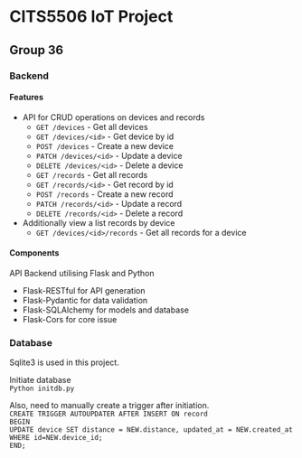 # CITS5506 IoT Project

## Group 36

### Backend

#### Features

* API for CRUD operations on devices and records
  * `GET /devices` - Get all devices
  * `GET /devices/<id>` - Get device by id
  * `POST /devices` - Create a new device
  * `PATCH /devices/<id>` - Update a device
  * `DELETE /devices/<id>` - Delete a device
  * `GET /records` - Get all records
  * `GET /records/<id>` - Get record by id
  * `POST /records` - Create a new record
  * `PATCH /records/<id>` - Update a record
  * `DELETE /records/<id>` - Delete a record
* Additionally view a list records by device
  * `GET /devices/<id>/records` - Get all records for a device

#### Components

API Backend utilising Flask and Python

* Flask-RESTful for API generation
* Flask-Pydantic for data validation
* Flask-SQLAlchemy for models and database
* Flask-Cors for core issue


### Database  

Sqlite3 is used in this project.

Initiate database  
`Python initdb.py`

Also, need to manually create a trigger after initiation.  
`CREATE TRIGGER AUTOUPDATER AFTER INSERT ON record`  
`BEGIN`  
`UPDATE device SET distance = NEW.distance, updated_at = NEW.created_at WHERE id=NEW.device_id;`  
`END;`
